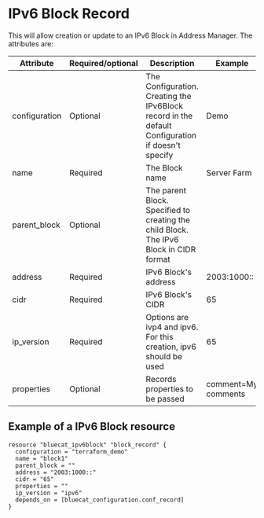 # IPv6 Block Record
This will allow creation or update to an IPv6 Block in Address Manager. The attributes are:

| Attribute | Required/optional | Description                                                                                      | Example            |
| --- | --- |--------------------------------------------------------------------------------------------------|--------------------|
| configuration | Optional | The Configuration. Creating the IPv6Block record in the default Configuration if doesn't specify | Demo               |
| name | Required | The Block name                                                                                   | Server Farm        |
| parent_block | Optional | The parent Block. Specified to creating the child Block. The IPv6 Block in CIDR format           |                    |
| address | Required | IPv6 Block's address                                                                             | 2003:1000::      |
| cidr | Required | IPv6 Block's CIDR                                                                                | 65                 |
| ip_version | Required | Options are ivp4 and ipv6. For this creation, ipv6 should be used                                                                           | 65                 |
| properties | Optional | Records properties to be passed                                                                  | comment=My comments |


## Example of a IPv6 Block resource

    resource "bluecat_ipv6block" "block_record" {
      configuration = "terraform_demo"
      name = "block1"
      parent_block = ""
      address = "2003:1000::"
      cidr = "65"
      properties = ""
      ip_version = "ipv6"
      depends_on = [bluecat_configuration.conf_record]
    }
